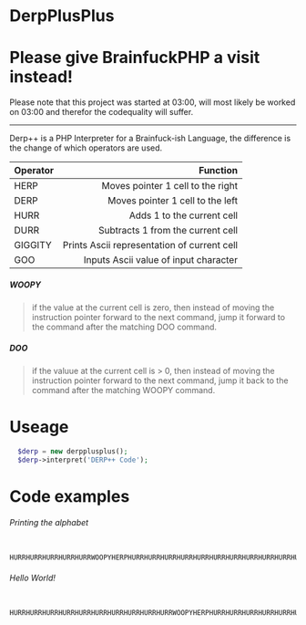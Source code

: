 DerpPlusPlus
============


Please give BrainfuckPHP a visit instead!
=========================================
Please note that this project was started at 03:00, will most likely be worked on 03:00 and therefor the codequality will suffer.
***

Derp++ is a PHP Interpreter for a Brainfuck-ish Language, the difference is the change of which operators are used.


| Operator | Function                                    |
|:---------|--------------------------------------------:|
| HERP     | Moves pointer 1 cell to the right           |
| DERP     | Moves pointer 1 cell to the left            |
| HURR     | Adds 1 to the current cell                  |
| DURR     | Subtracts 1 from the current cell           |
| GIGGITY  | Prints Ascii representation of current cell |
| GOO      | Inputs Ascii value of input character       |

##### WOOPY
> if the value at the current cell is zero, then instead of moving the instruction pointer forward to the next command, jump it forward to the command after the matching DOO command.

##### DOO
> if the valuue at the current cell is > 0, then instead of moving the instruction pointer forward to the next command, jump it back to the command after the matching WOOPY command.


Useage
======
```php
  $derp = new derpplusplus();
  $derp->interpret('DERP++ Code');
```



Code examples
=============
###### Printing the alphabet
```
 HURRHURRHURRHURRHURRWOOPYHERPHURRHURRHURRHURRHURRHURRHURRHURRHURRHURRHURRHURRHURRDERPDURRDOOHERPGIGGITYHURRGIGGITYHURRGIGGITYHURRGIGGITYHURRGIGGITYHURRGIGGITYHURRGIGGITYHURRGIGGITYHURRGIGGITYHURRGIGGITYHURRGIGGITYHURRGIGGITYHURRGIGGITYHURRGIGGITYHURRGIGGITYHURRGIGGITYHURRGIGGITYHURRGIGGITYHURRGIGGITYHURRGIGGITYHURRGIGGITYHURRGIGGITYHURRGIGGITYHURRGIGGITYHURRGIGGITYHURRGIGGITY
```

###### Hello World!
```
 HURRHURRHURRHURRHURRHURRHURRHURRHURRHURRWOOPYHERPHURRHURRHURRHURRHURRHURRHURRHERPHURRHURRHURRHURRHURRHURRHURRHURRHURRHURRHERPHURRHURRHURRHERPHURRDERPDERPDERPDERPDURRDOOHERPHURRHURRGIGGITYHERPHURRGIGGITYHURRHURRHURRHURRHURRHURRHURRGIGGITYGIGGITYHURRHURRHURRGIGGITYHERPHURRHURRGIGGITYDERPDERPHURRHURRHURRHURRHURRHURRHURRHURRHURRHURRHURRHURRHURRHURRHURRGIGGITYHERPGIGGITYHURRHURRHURRGIGGITYDURRDURRDURRDURRDURRDURRGIGGITYDURRDURRDURRDURRDURRDURRDURRDURRGIGGITYHERPHURRGIGGITYHERPGIGGITY

```

